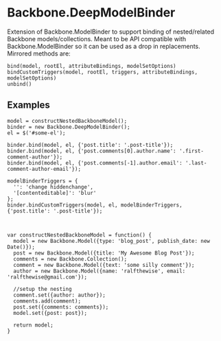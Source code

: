 Backbone.DeepModelBinder
========================

Extension of Backbone.ModelBinder to support binding of nested/related Backbone models/collections.  Meant to
be API compatible with Backbone.ModelBinder so it can be used as a drop in replacements.  Mirrored methods are:

    bind(model, rootEl, attributeBindings, modelSetOptions)
    bindCustomTriggers(model, rootEl, triggers, attributeBindings, modelSetOptions)
    unbind()
    

Examples
--------

    model = constructNestedBackboneModel();
    binder = new Backbone.DeepModelBinder();
    el = $('#some-el');

    binder.bind(model, el, {'post.title': '.post-title'});
    binder.bind(model, el, {'post.comments[0].author.name': '.first-comment-author'});
    binder.bind(model, el, {'post.comments[-1].author.email': '.last-comment-author-email'});

    modelBinderTriggers = {
      '': 'change hiddenchange',
      '[contenteditable]': 'blur'
    };
    binder.bindCustomTriggers(model, el, modelBinderTriggers, {'post.title': '.post-title'});

    
    
    var constructNestedBackboneModel = function() {
      model = new Backbone.Model({type: 'blog_post', publish_date: new Date()});
      post = new Backbone.Model({title: 'My Awesome Blog Post'});
      comments = new Backbone.Collection();
      comment = new Backbone.Model({text: 'some silly comment'});
      author = new Backbone.Model({name: 'ralfthewise', email: 'ralfthewise@gmail.com'});
    
      //setup the nesting
      comment.set({author: author});
      comments.add(comment);
      post.set({comments: comments});
      model.set({post: post});
    
      return model;
    }
